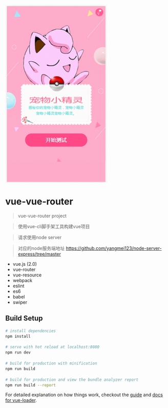 ![Image text](https://github.com/yangmei123/vue-vue-router/blob/master/demo.gif)

# vue-vue-router

> vue-vue-router project

> 使用vue-cli脚手架工具构建vue项目

> 请求使用node server

> 对应的node服务端地址 https://github.com/yangmei123/node-server-express/tree/master

* vue.js (2.0)
* vue-router
* vue-resource
* webpack
* eslint
* es6
* babel
* swiper

## Build Setup

``` bash
# install dependencies
npm install

# serve with hot reload at localhost:8080
npm run dev

# build for production with minification
npm run build

# build for production and view the bundle analyzer report
npm run build --report
```

For detailed explanation on how things work, checkout the [guide](http://vuejs-templates.github.io/webpack/) and [docs for vue-loader](http://vuejs.github.io/vue-loader).
